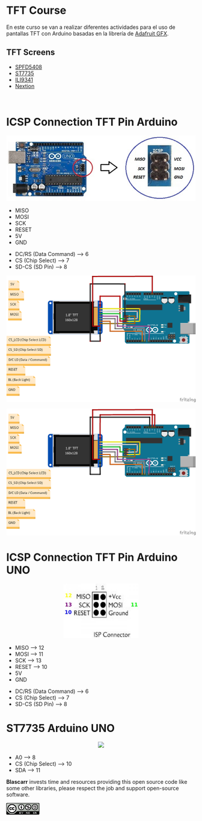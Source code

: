 <h1>TFT Course</h1>


En este curso se van a realizar diferentes actividades para el uso de pantallas TFT con Arduino basadas en la librería de <a href="https://github.com/adafruit/Adafruit-GFX-Library">Adafruit GFX</a>.

<h2> TFT Screens</h2>
<ul>
  <li> <a href="https://github.com/JoaoLopesF/SPFD5408">SPFD5408</a></li>
  <li> <a href="https://github.com/adafruit/Adafruit-ST7735-Library">ST7735</a></li>
  <li> <a href="https://github.com/adafruit/Adafruit_ILI9341">ILI9341</a></li>
  <li> <a href="https://github.com/itead/ITEADLIB_Arduino_Nextion/">Nextion</a></li>
</ul>
<br>

<h1>ICSP Connection TFT Pin Arduino</h1>

<p align="center">
  <img  src="/src/PinOut/Arduino_UNO_ICSP.jpg" width="600"/>
  
</p>

<ul>
<li> MISO </li>
<li> MOSI</li>
<li> SCK </li>
<li> RESET </li>
<li> 5V </li>
<li> GND </li>
</ul>

<ul>
<li> DC/RS (Data Command) --> 6</li>
<li> CS (Chip Select) --> 7</li>
<li> SD-CS (SD Pin) --> 8</li>
</ul>
<p align="center">
  <img  src="/src/PinOut/TFTICSPPinPro_bb.png" width="600"/>
  
</p>

<p align="center">
  <img  src="/src/PinOut/TFTICSPPin_bb.png" width="600"/>
  
</p>

<h1>ICSP Connection TFT Pin Arduino UNO</h1>

<p align="center">
  <img  src="/src/PinOut/ICSP_UNOPINS.jpg" width="200"/>
  
</p>

<ul>
<li> MISO --> 12</li>
<li> MOSI --> 11</li>
<li> SCK --> 13</li>
<li> RESET --> 10</li>
<li> 5V </li>
<li> GND </li>
</ul>

<ul>
<li> DC/RS (Data Command) --> 6</li>
<li> CS (Chip Select) --> 7</li>
<li> SD-CS (SD Pin) --> 8</li>
</ul>

<h1>ST7735  Arduino UNO</h1>
<p align="center">
  <img  src="/src/PinOut/TFT128x160_18_PinOut." width="200"/>
  
</p>

<ul>
<li> A0 --> 8</li>
<li> CS (Chip Select) --> 10</li>
<li> SDA --> 11</li>
</ul>
<b>Blascarr</b> invests time and resources providing this open source code like some other libraries, please respect the job and support open-source software.
    
    
    
![Creatice Commons Licence](src/icon_cc.png)
